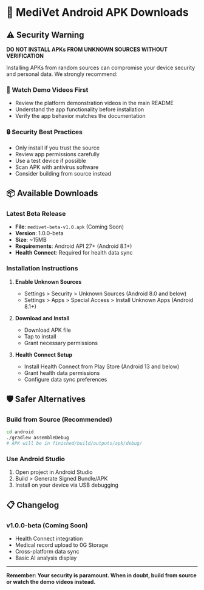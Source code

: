 # 📱 MediVet Android APK Downloads

## ⚠️ Security Warning

**DO NOT INSTALL APKs FROM UNKNOWN SOURCES WITHOUT VERIFICATION**

Installing APKs from random sources can compromise your device security and personal data. We strongly recommend:

### 🎥 Watch Demo Videos First
- Review the platform demonstration videos in the main README
- Understand the app functionality before installation
- Verify the app behavior matches the documentation

### 🔒 Security Best Practices
- Only install if you trust the source
- Review app permissions carefully
- Use a test device if possible
- Scan APK with antivirus software
- Consider building from source instead

## 📦 Available Downloads

### Latest Beta Release
- **File**: `medivet-beta-v1.0.apk` (Coming Soon)
- **Version**: 1.0.0-beta
- **Size**: ~15MB
- **Requirements**: Android API 27+ (Android 8.1+)
- **Health Connect**: Required for health data sync

### Installation Instructions

1. **Enable Unknown Sources**
   - Settings > Security > Unknown Sources (Android 8.0 and below)
   - Settings > Apps > Special Access > Install Unknown Apps (Android 8.1+)

2. **Download and Install**
   - Download APK file
   - Tap to install
   - Grant necessary permissions

3. **Health Connect Setup**
   - Install Health Connect from Play Store (Android 13 and below)
   - Grant health data permissions
   - Configure data sync preferences

## 🛡️ Safer Alternatives

### Build from Source (Recommended)
```bash
cd android
./gradlew assembleDebug
# APK will be in finished/build/outputs/apk/debug/
```

### Use Android Studio
1. Open project in Android Studio
2. Build > Generate Signed Bundle/APK
3. Install on your device via USB debugging

## 📋 Changelog

### v1.0.0-beta (Coming Soon)
- Health Connect integration
- Medical record upload to 0G Storage
- Cross-platform data sync
- Basic AI analysis display

---

**Remember: Your security is paramount. When in doubt, build from source or watch the demo videos instead.**
